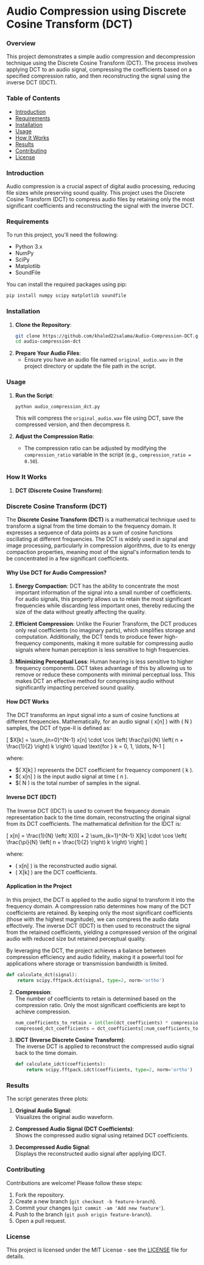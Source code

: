 
# Audio Compression using Discrete Cosine Transform (DCT)

### Overview

This project demonstrates a simple audio compression and decompression technique using the Discrete Cosine Transform (DCT). The process involves applying DCT to an audio signal, compressing the coefficients based on a specified compression ratio, and then reconstructing the signal using the inverse DCT (IDCT).

### Table of Contents

- [Introduction](#introduction)
- [Requirements](#requirements)
- [Installation](#installation)
- [Usage](#usage)
- [How It Works](#how-it-works)
- [Results](#results)
- [Contributing](#contributing)
- [License](#license)

### Introduction

Audio compression is a crucial aspect of digital audio processing, reducing file sizes while preserving sound quality. This project uses the Discrete Cosine Transform (DCT) to compress audio files by retaining only the most significant coefficients and reconstructing the signal with the inverse DCT. 

### Requirements

To run this project, you'll need the following:

- Python 3.x
- NumPy
- SciPy
- Matplotlib
- SoundFile

You can install the required packages using pip:

```bash
pip install numpy scipy matplotlib soundfile
```

### Installation

1. **Clone the Repository**:
   ```bash
   git clone https://github.com/khaled22salama/Audio-Compression-DCT.git
   cd audio-compression-dct
   ```
2. **Prepare Your Audio Files**:
   - Ensure you have an audio file named `original_audio.wav` in the project directory or update the file path in the script.

### Usage

1. **Run the Script**:
   ```bash
   python audio_compression_dct.py
   ```
   This will compress the `original_audio.wav` file using DCT, save the compressed version, and then decompress it.

2. **Adjust the Compression Ratio**:
   - The compression ratio can be adjusted by modifying the `compression_ratio` variable in the script (e.g., `compression_ratio = 0.50`).

### How It Works

1. **DCT (Discrete Cosine Transform)**:  
### Discrete Cosine Transform (DCT)

The **Discrete Cosine Transform (DCT)** is a mathematical technique used to transform a signal from the time domain to the frequency domain. It expresses a sequence of data points as a sum of cosine functions oscillating at different frequencies. The DCT is widely used in signal and image processing, particularly in compression algorithms, due to its energy compaction properties, meaning most of the signal's information tends to be concentrated in a few significant coefficients.

#### Why Use DCT for Audio Compression?

1. **Energy Compaction**: DCT has the ability to concentrate the most important information of the signal into a small number of coefficients. For audio signals, this property allows us to retain the most significant frequencies while discarding less important ones, thereby reducing the size of the data without greatly affecting the quality.
  
2. **Efficient Compression**: Unlike the Fourier Transform, the DCT produces only real coefficients (no imaginary parts), which simplifies storage and computation. Additionally, the DCT tends to produce fewer high-frequency components, making it more suitable for compressing audio signals where human perception is less sensitive to high frequencies.

3. **Minimizing Perceptual Loss**: Human hearing is less sensitive to higher frequency components. DCT takes advantage of this by allowing us to remove or reduce these components with minimal perceptual loss. This makes DCT an effective method for compressing audio without significantly impacting perceived sound quality.

#### How DCT Works

The DCT transforms an input signal into a sum of cosine functions at different frequencies. Mathematically, for an audio signal \( x[n] \) with \( N \) samples, the DCT of type-II is defined as:

\[
$X[k] = \sum_{n=0}^{N-1} x[n] \cdot \cos \left( \frac{\pi}{N} \left( n + \frac{1}{2} \right) k \right) \quad \text{for } k = 0, 1, \ldots, N-1
\]

where:

- $\( X[k] \) represents the DCT coefficient for frequency component \( k \).
- $\( x[n] \) is the input audio signal at time \( n \).
- $\( N \) is the total number of samples in the signal.

#### Inverse DCT (IDCT)

The Inverse DCT (IDCT) is used to convert the frequency domain representation back to the time domain, reconstructing the original signal from its DCT coefficients. The mathematical definition for the IDCT is:

\[
x[n] = \frac{1}{N} \left( X[0] + 2 \sum_{k=1}^{N-1} X[k] \cdot \cos \left( \frac{\pi}{N} \left( n + \frac{1}{2} \right) k \right) \right)
\]

where:

- \( x[n] \) is the reconstructed audio signal.
- \( X[k] \) are the DCT coefficients.

#### Application in the Project

In this project, the DCT is applied to the audio signal to transform it into the frequency domain. A compression ratio determines how many of the DCT coefficients are retained. By keeping only the most significant coefficients (those with the highest magnitude), we can compress the audio data effectively. The inverse DCT (IDCT) is then used to reconstruct the signal from the retained coefficients, yielding a compressed version of the original audio with reduced size but retained perceptual quality.

By leveraging the DCT, the project achieves a balance between compression efficiency and audio fidelity, making it a powerful tool for applications where storage or transmission bandwidth is limited.
   ```python
   def calculate_dct(signal):
       return scipy.fftpack.dct(signal, type=2, norm='ortho')
   ```

2. **Compression**:  
   The number of coefficients to retain is determined based on the compression ratio. Only the most significant coefficients are kept to achieve compression.

   ```python
   num_coefficients_to_retain = int(len(dct_coefficients) * compression_ratio)
   compressed_dct_coefficients = dct_coefficients[:num_coefficients_to_retain]
   ```

3. **IDCT (Inverse Discrete Cosine Transform)**:  
   The inverse DCT is applied to reconstruct the compressed audio signal back to the time domain.

   ```python
   def calculate_idct(coefficients):
       return scipy.fftpack.idct(coefficients, type=2, norm='ortho')
   ```

### Results

The script generates three plots:

1. **Original Audio Signal**:  
   Visualizes the original audio waveform.

2. **Compressed Audio Signal (DCT Coefficients)**:  
   Shows the compressed audio signal using retained DCT coefficients.

3. **Decompressed Audio Signal**:  
   Displays the reconstructed audio signal after applying IDCT.

### Contributing

Contributions are welcome! Please follow these steps:

1. Fork the repository.
2. Create a new branch (`git checkout -b feature-branch`).
3. Commit your changes (`git commit -am 'Add new feature'`).
4. Push to the branch (`git push origin feature-branch`).
5. Open a pull request.

### License

This project is licensed under the MIT License - see the [LICENSE](LICENSE) file for details.

